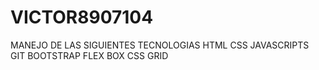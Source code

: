 # VICTOR8907104
MANEJO DE LAS SIGUIENTES TECNOLOGIAS
HTML 
CSS
JAVASCRIPTS
GIT
BOOTSTRAP
FLEX BOX
CSS GRID 
